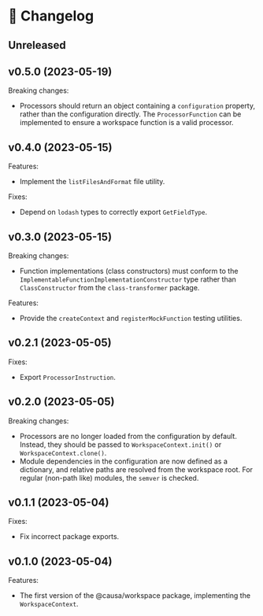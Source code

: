 # 🔖 Changelog

## Unreleased

## v0.5.0 (2023-05-19)

Breaking changes:

- Processors should return an object containing a `configuration` property, rather than the configuration directly. The `ProcessorFunction` can be implemented to ensure a workspace function is a valid processor.

## v0.4.0 (2023-05-15)

Features:

- Implement the `listFilesAndFormat` file utility.

Fixes:

- Depend on `lodash` types to correctly export `GetFieldType`.

## v0.3.0 (2023-05-15)

Breaking changes:

- Function implementations (class constructors) must conform to the `ImplementableFunctionImplementationConstructor` type rather than `ClassConstructor` from the `class-transformer` package.

Features:

- Provide the `createContext` and `registerMockFunction` testing utilities.

## v0.2.1 (2023-05-05)

Fixes:

- Export `ProcessorInstruction`.

## v0.2.0 (2023-05-05)

Breaking changes:

- Processors are no longer loaded from the configuration by default. Instead, they should be passed to `WorkspaceContext.init()` or `WorkspaceContext.clone()`.
- Module dependencies in the configuration are now defined as a dictionary, and relative paths are resolved from the workspace root. For regular (non-path like) modules, the `semver` is checked.

## v0.1.1 (2023-05-04)

Fixes:

- Fix incorrect package exports.

## v0.1.0 (2023-05-04)

Features:

- The first version of the @causa/workspace package, implementing the `WorkspaceContext`.
